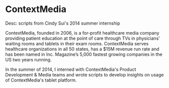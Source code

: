 # ContextMedia
Desc: scripts from Cindy Sui's 2014 summer internship

ContextMedia, founded in 2006, is a for-profit healthcare media company providing patient education at the point of care through TVs in physicians’ waiting rooms and tablets in their exam rooms. ContextMedia serves healthcare organizations in all 50 states, has a $15M revenue run rate and has been named in Inc. Magazine’s 5,000 fastest growing companies in the US two years running. 

In the summer of 2014, I interned with ContextMedia's Product Development & Media teams and wrote scripts to develop insights on usage of ContextMedia's tablet platform. 
